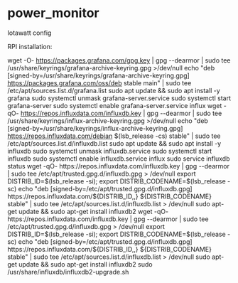 # power_monitor

Iotawatt config



RPI installation:

wget -O- https://packages.grafana.com/gpg.key | gpg --dearmor | sudo tee /usr/share/keyrings/grafana-archive-keyring.gpg >/dev/null
echo "deb [signed-by=/usr/share/keyrings/grafana-archive-keyring.gpg] https://packages.grafana.com/oss/deb stable main" | sudo tee /etc/apt/sources.list.d/grafana.list
sudo apt update && sudo apt install -y grafana
sudo systemctl unmask grafana-server.service
sudo systemctl start grafana-server
sudo systemctl enable grafana-server.service
influx
wget -qO- https://repos.influxdata.com/influxdb.key | gpg --dearmor | sudo tee /usr/share/keyrings/influx-archive-keyring.gpg >/dev/null
echo "deb [signed-by=/usr/share/keyrings/influx-archive-keyring.gpg] https://repos.influxdata.com/debian $(lsb_release -cs) stable" | sudo tee /etc/apt/sources.list.d/influxdb.list
sudo apt update && sudo apt install -y influxdb
sudo systemctl unmask influxdb.service
sudo systemctl start influxdb
sudo systemctl enable influxdb.service
influx
sudo service influxdb status
wget -qO- https://repos.influxdata.com/influxdb.key | gpg --dearmor | sudo tee /etc/apt/trusted.gpg.d/influxdb.gpg > /dev/null
export DISTRIB_ID=$(lsb_release -si); export DISTRIB_CODENAME=$(lsb_release -sc)
echo "deb [signed-by=/etc/apt/trusted.gpg.d/influxdb.gpg]
https://repos.influxdata.com/${DISTRIB_ID,,} ${DISTRIB_CODENAME} stable" | sudo tee /etc/apt/sources.list.d/influxdb.list > /dev/null
sudo apt-get update && sudo apt-get install influxdb2
wget -qO- https://repos.influxdata.com/influxdb.key | gpg --dearmor | sudo tee /etc/apt/trusted.gpg.d/influxdb.gpg > /dev/null
export DISTRIB_ID=$(lsb_release -si); export DISTRIB_CODENAME=$(lsb_release -sc)
echo "deb [signed-by=/etc/apt/trusted.gpg.d/influxdb.gpg] https://repos.influxdata.com/${DISTRIB_ID,,} ${DISTRIB_CODENAME} stable" | sudo tee /etc/apt/sources.list.d/influxdb.list > /dev/null
sudo apt-get update && sudo apt-get install influxdb2
sudo /usr/share/influxdb/influxdb2-upgrade.sh


